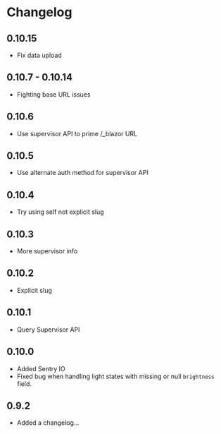 # Changelog

## 0.10.15

- Fix data upload

## 0.10.7 - 0.10.14

- Fighting base URL issues

## 0.10.6

- Use supervisor API to prime /_blazor URL

## 0.10.5

- Use alternate auth method for supervisor API

## 0.10.4

- Try using self not explicit slug

## 0.10.3

- More supervisor info

## 0.10.2

- Explicit slug

## 0.10.1

- Query Supervisor API

## 0.10.0

- Added Sentry IO
- Fixed bug when handling light states with missing or null `brightness` field.

## 0.9.2

- Added a changelog...